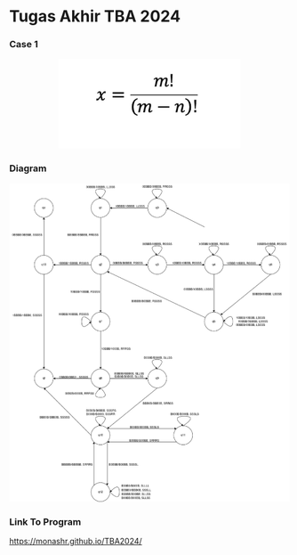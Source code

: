 # Tugas Akhir TBA 2024

### Case 1

<p align="center">
    <img src="./static//case.png" />
</p>

### Diagram

<p align="center">
    <img src="./static//diagram.png" />
</p>

### Link To Program

https://monashr.github.io/TBA2024/
